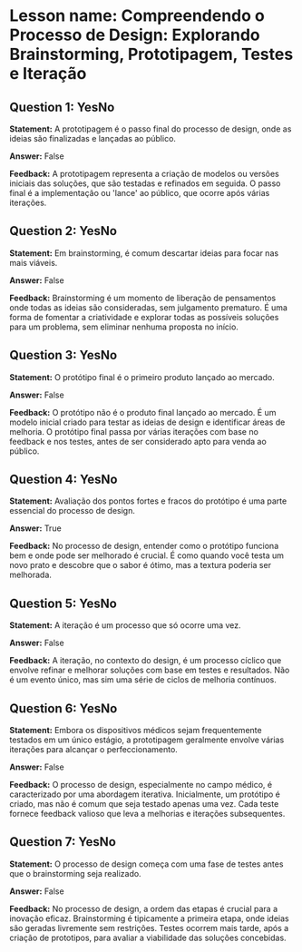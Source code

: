 # Lesson name: Compreendendo o Processo de Design: Explorando Brainstorming, Prototipagem, Testes e Iteração

## Question 1: YesNo

**Statement:** A prototipagem é o passo final do processo de design, onde as ideias são finalizadas e lançadas ao público.

**Answer:** False

**Feedback:**
A prototipagem representa a criação de modelos ou versões iniciais das soluções, que são testadas e refinados em seguida. O passo final é a implementação ou 'lance' ao público, que ocorre após várias iterações.


## Question 2: YesNo

**Statement:** Em brainstorming, é comum descartar ideias para focar nas mais viáveis.

**Answer:** False

**Feedback:**
Brainstorming é um momento de liberação de pensamentos onde todas as ideias são consideradas, sem julgamento prematuro. É uma forma de fomentar a criatividade e explorar todas as possíveis soluções para um problema, sem eliminar nenhuma proposta no início.


## Question 3: YesNo

**Statement:** O protótipo final é o primeiro produto lançado ao mercado.

**Answer:** False

**Feedback:**
O protótipo não é o produto final lançado ao mercado. É um modelo inicial criado para testar as ideias de design e identificar áreas de melhoria. O protótipo final passa por várias iterações com base no feedback e nos testes, antes de ser considerado apto para venda ao público.


## Question 4: YesNo

**Statement:** Avaliação dos pontos fortes e fracos do protótipo é uma parte essencial do processo de design.

**Answer:** True

**Feedback:**
No processo de design, entender como o protótipo funciona bem e onde pode ser melhorado é crucial. É como quando você testa um novo prato e descobre que o sabor é ótimo, mas a textura poderia ser melhorada.


## Question 5: YesNo

**Statement:** A iteração é um processo que só ocorre uma vez.

**Answer:** False

**Feedback:**
A iteração, no contexto do design, é um processo cíclico que envolve refinar e melhorar soluções com base em testes e resultados. Não é um evento único, mas sim uma série de ciclos de melhoria contínuos.


## Question 6: YesNo

**Statement:** Embora os dispositivos médicos sejam frequentemente testados em um único estágio, a prototipagem geralmente envolve várias iterações para alcançar o perfeccionamento.

**Answer:** False

**Feedback:**
O processo de design, especialmente no campo médico, é caracterizado por uma abordagem iterativa. Inicialmente, um protótipo é criado, mas não é comum que seja testado apenas uma vez. Cada teste fornece feedback valioso que leva a melhorias e iterações subsequentes.


## Question 7: YesNo

**Statement:** O processo de design começa com uma fase de testes antes que o brainstorming seja realizado.

**Answer:** False

**Feedback:**
No processo de design, a ordem das etapas é crucial para a inovação eficaz. Brainstorming é tipicamente a primeira etapa, onde ideias são geradas livremente sem restrições. Testes ocorrem mais tarde, após a criação de prototipos, para avaliar a viabilidade das soluções concebidas.

